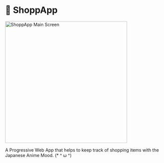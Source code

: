 

<h1> 🍙 ShoppApp </h1>

<img width="392" alt="ShoppApp Main Screen" src="https://github.com/DaTaDevo/ShopApp/assets/40675303/d36dbb1b-4f02-4399-9549-0498bf1d4320">


<p> A Progressive Web App that helps to keep track of shopping items with the Japanese Anime Mood. (* ^ ω ^) </p>
